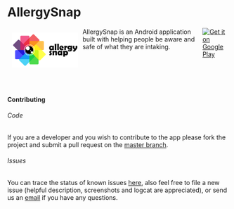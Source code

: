 # AllergySnap

<div style="display:flex;" >
<img src="https://raw.githubusercontent.com/erenwh/AllergySnap/master/app/src/main/res/drawable/allergysnap_logo.png?token=ANh4SSz1iXSrNW1rU8ivzSemFDP6D9h9ks5cESOSwA%3D%3D" align="left" width="30%" hspace="10" vspace="10">
AllergySnap is an Android application built with helping people be aware and safe of what they are intaking.<br/>
<a href='https://play.google.com/store/apps/details?id=purdue.cs.allergysnap&hl=en_US&pcampaignid=MKT-Other-global-all-co-prtnr-py-PartBadge-Mar2515-1'>
    <img alt="Get it on Google Play"
        height="80"
        src="https://play.google.com/intl/en_us/badges/images/generic/en_badge_web_generic.png" />
</a>
</div>
</br></br>

#### Contributing
###### Code 
If you are a developer and you wish to contribute to the app please fork the project
and submit a pull request on the [master branch](https://github.com/erenwh/AllergySnap).
###### Issues
You can trace the status of known issues [here](https://github.com/erenwh/AllergySnap/issues),
also feel free to file a new issue (helpful description, screenshots and logcat are appreciated), or send us an [email](mailto:allergysnap2018@gmail.com) if you have any questions.


